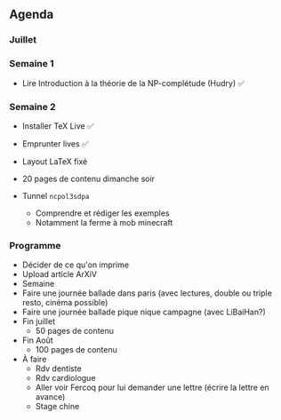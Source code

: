 ## Agenda

### Juillet

### Semaine 1

- Lire Introduction à la théorie de la NP-complétude (Hudry) ✅

### Semaine 2

- Installer TeX Live ✅
- Emprunter lives ✅
- Layout LaTeX fixé
- 20 pages de contenu dimanche soir

- Tunnel `ncpol3sdpa`
  * Comprendre et rédiger les exemples 
  * Notamment la ferme à mob minecraft

### Programme

- Décider de ce qu'on imprime
- Upload article ArXiV
- Semaine
- Faire une journée ballade dans paris (avec lectures, double ou triple resto, cinéma possible)
- Faire une journée ballade pique nique campagne (avec LiBaiHan?)
- Fin juillet
  * 50 pages de contenu
- Fin Août 
  * 100 pages de contenu
- À faire
  * Rdv dentiste
  * Rdv cardiologue
  * Aller voir Fercoq pour lui demander une lettre (écrire la lettre en avance)
  * Stage chine